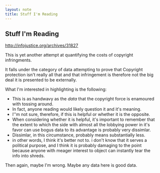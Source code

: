 ```yaml
---
layout: note
title: Stuff I'm Reading
---
```


## Stuff I'm Reading

http://infojustice.org/archives/31827

This is yet another attempt at quantifying the costs of copyright infringments.

It falls under the category of data attempting to prove that Copyright protection isn't really all that and that infringement is therefore not the big deal it is presented to be externally. 

What I'm interested in highlighting is the following:

* This is as handwavy as the *data* that the copyright force is enamoured with tossing around.
* In fact, anyone reading would likely question it and it's meaning.
* I''m not sure, therefore, if this is helpful or whether it is the opposite. 
* When considering whether it is helpful, it's important to remember that the extent to which the side with almost all the lobbying power in it's favor can use bogus data to its advantage is probably very dissimlar. 
* Dissimlar, in this circumstance, probably means substantially less.
* in other words, I think it's better not to. i don't know that it serves a political purpose, and I think it is probably damaging to the point because anyone with meager interest to object can instantly tear the info into shreds. 

Then again, maybe I'm wrong. Maybe any data here is good data. 
